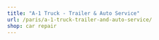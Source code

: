 ```yaml
---
title: "A-1 Truck - Trailer & Auto Service"
url: /paris/a-1-truck-trailer-and-auto-service/
shop: car repair
---
```

